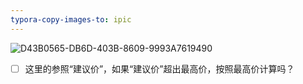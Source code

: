 ```yaml
---
typora-copy-images-to: ipic
---
```




![D43B0565-DB6D-403B-8609-9993A7619490](http://cdn.mengqingshen.com/2018-02-17-D43B0565-DB6D-403B-8609-9993A7619490.png)

- [ ] 这里的参照“建议价”，如果“建议价”超出最高价，按照最高价计算吗？

